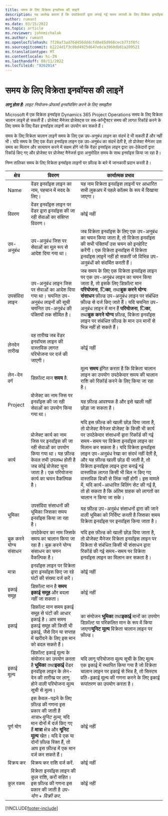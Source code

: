 ```yaml
---
title: समय के लिए विक्रेता इनवॉयस की लाइनें
description: यह आलेख बताता है कि उपठेकेदारों द्वारा लगाई गई समय लागतों के लिए विक्रेता इनवॉइस लाइनों को कैसे रिकॉर्ड किया जाए।
author: rumant
ms.date: 03/15/2022
ms.topic: article
ms.reviewer: johnmichalak
ms.author: rumant
ms.openlocfilehash: 7f28af3ad76d456dddcfd8e85d968cecb773f8fc
ms.sourcegitcommit: b2224d1f3c0bd4925d647e6ca3960db81a209521
ms.translationtype: MT
ms.contentlocale: hi-IN
ms.lasthandoff: 08/11/2022
ms.locfileid: "9262014"
---
```

# <a name="vendor-invoice-lines-for-time"></a>समय के लिए विक्रेता इनवॉयस की लाइनें

_**लागू होता है:** लाइट नियोजन-प्रोफार्मा इनवॉयसिंग करने के लिए समझौता_

Microsoft में एक विक्रेता इनवॉइस Dynamics 365 Project Operations समय के लिए विक्रेता चालान लाइनें हो सकती हैं। प्रोजेक्ट मैनेजर प्रोजेक्ट्स पर सब-कॉन्ट्रैक्टर समय की लागत रिकॉर्ड करने के लिए समय के लिए वेंडर इनवॉइस लाइनों का उपयोग कर सकते हैं।

समय के लिए विक्रेता चालान लाइनें समय के लिए एक उप-अनुबंध लाइन का संदर्भ दे भी सकती हैं और नहीं भी। यदि समय के लिए एक वेंडर इनवॉइस लाइन एक उप-अनुबंध का संदर्भ देती है, तो प्रोजेक्ट मैनेजर उस समय का मिलान और सत्यापन करने में सक्षम होंगे जो कि वेंडर इनवॉइस लाइन द्वारा उप-ठेकेदारों द्वारा रिकॉर्ड किए गए और प्रोजेक्ट पर प्रोजेक्ट मैनेजर्स द्वारा अनुमोदित समय के साथ इनवॉइस किया जा रहा है।

निम्न तालिका समय के लिए विक्रेता इनवॉइस लाइनों पर फ़ील्ड के बारे में जानकारी प्रदान करती है।

| क्षेत्र | विवरण | कार्यात्मक प्रभाव |
| --- | --- | --- |
| Name | वेंडर इनवॉइस लाइन का नाम, पहचान में मदद के लिए। | यह नाम विक्रेता इनवॉइस लाइनों पर आधारित सभी लुकअप में पहले कॉलम के रूप में दिखाया जाएगा। |
| विवरण | वेंडर इनवॉइस लाइन पर वेंडर द्वारा इनवॉइस की जा रही सेवाओं का संक्षिप्त विवरण। | कोई नहीं |
| उप-अनुबंध | उप-अनुबंध जिस पर सेवाओं का मूल रूप से आदेश दिया गया था। | जब विक्रेता इनवॉइस के लिए एक उप-अनुबंध का चयन किया जाता है, तो विक्रेता इनवॉइस की सभी पंक्तियाँ उस चयन को इनहेरिट करेंगी। एक विक्रेता इनवॉइस में विक्रेता इनवॉइस लाइनें नहीं हो सकतीं जो विभिन्न उप-अनुबंधों को संदर्भित करती हैं। |
| उपसंविदा लाइन | उप-अनुबंध लाइन जिस पर सेवाओं का आदेश दिया गया था। चयनित उप-अनुबंध लाइनों की सूची चयनित उप-अनुबंध की पंक्तियों तक सीमित है। | जब समय के लिए एक विक्रेता इनवॉइस लाइन पर एक उप-अनुबंध लाइन का चयन किया जाता है, तो इसके लिए डिफ़ॉल्ट मान **परियोजना**, **िका**, तथा**बुक करने योग्य संसाधन** फ़ील्ड उप-अनुबंध लाइन पर संबंधित फ़ील्ड से दर्ज किए जाते हैं। यदि चयनित उप-अनुबंध लाइन में मान हैं **परियोजना**, **िका**, तथा**बुक करने योग्य** फ़ील्ड, विक्रेता इनवॉइस लाइन पर संबंधित फ़ील्ड के मान उन मानों से भिन्न नहीं हो सकते हैं। |
| लेनदेन तारीख | वह तारीख जब वेंडर इनवॉयस लाइन की वास्तविक लागत परियोजना पर दर्ज की जाएगी। | कोई नहीं |
| लेन-देन वर्ग | डिफ़ॉल्ट मान **समय** है. | मूल्य **समय** इंगित करता है कि विक्रेता चालान लाइन का उपयोग उपठेकेदार समय की चालान राशि को रिकॉर्ड करने के लिए किया जा रहा है। |
| Project | प्रोजेक्ट का नाम जिस पर इनवॉइस की जा रही सेवाओं का उपयोग किया गया था। | यह फ़ील्ड आवश्यक है और इसे खाली नहीं छोड़ा जा सकता है। |
| कार्य | प्रोजेक्ट कार्य का नाम जिस पर इनवॉइस की जा रही सेवाओं का उपयोग किया गया था। यह फ़ील्ड केवल तभी उपलब्ध होती है जब कोई प्रोजेक्ट चुना जाता है। एक परियोजना कार्य का चयन वैकल्पिक है। | यदि इस फ़ील्ड को खाली छोड़ दिया जाता है, तो प्रोजेक्ट मैनेजर प्रोजेक्ट के किसी भी कार्य पर उपठेकेदार संसाधनों द्वारा रिकॉर्ड की गई समय-समय पर विक्रेता इनवॉइस लाइन का मिलान कर सकता है। यदि विक्रेता इनवॉइस लाइन उप-अनुबंध रेखा का संदर्भ नहीं देती है, और यह फ़ील्ड खाली छोड़ दी जाती है, तो विक्रेता इनवॉइस लाइन द्वारा बनाई गई वास्तविक लागत किसी भी बिल न किए गए वास्तविक बिक्री से लिंक नहीं होगी। इस मामले में, यदि कार्य-आधारित बिलिंग सेट की गई है, तो हो सकता है कि अंतिम ग्राहक को लागतों का चालान न किया जा सके। |
| भूमिका | उपसंविदा संसाधनों की भूमिका जिसका समय इनवॉइस किया जा रहा है। | यह फ़ील्ड उप-अनुबंध संसाधनों द्वारा की जाने वाली भूमिका को निर्दिष्ट करती है जिसका समय विक्रेता इनवॉइस पर इनवॉइस किया जाता है। |
| बुक करने योग्य संसाधन | उपठेकेदार का नाम जिसके समय का चालान किया जा रहा है। बुक करने योग्य संसाधन का चयन वैकल्पिक है। | यदि इस फ़ील्ड को खाली छोड़ दिया जाता है, तो प्रोजेक्ट मैनेजर विक्रेता इनवॉइस लाइन पर विक्रेता से संबंधित किसी भी संसाधन द्वारा रिकॉर्ड की गई समय-समय पर विक्रेता इनवॉइस लाइन का मिलान कर सकता है। |
| मात्रा | इनवॉइस लाइन पर विक्रेता द्वारा इनवॉइस किए जा रहे घंटों की संख्या दर्ज करें। |कोई नहीं |
| इकाई समूह | डिफ़ॉल्ट मान है **समय इकाई समूह** और बदला नहीं जा सकता। | कोई नहीं |
| इकाई | डिफ़ॉल्ट मान समय इकाई समूह से घंटों की आधार इकाई है। आप समय इकाई समूह की किसी भी इकाई, जैसे दिन या सप्ताह में खरीदने के लिए इस मान को बदल सकते हैं। | का संयोजन **भूमिका** तथा**इकाई** मानों का उपयोग डिफ़ॉल्ट या परिकलित मान के रूप में किया जाएगा**यूनिट मूल्य** विक्रेता चालान लाइन पर फ़ील्ड। |
| इकाई मूल्य | डिफ़ॉल्ट इकाई मूल्य के संयोजन का उपयोग करता है **भूमिका** तथा**इकाई** वेंडर इनवॉइस लाइन के लेन-देन की तारीख पर लागू होने वाली परियोजना मूल्य सूची से मूल्य। | यदि लागू परियोजना मूल्य सूची के लिए मूल्य एक इकाई में स्थापित किया गया है जो विक्रेता चालान लाइन पर इकाई से भिन्न है, तो सिस्टम प्रति-इकाई मूल्य की गणना करने के लिए इकाई रूपांतरण का उपयोग करता है। |
| पूर्ण योग | इस केवल-पढ़ने के लिए फ़ील्ड की गणना इस प्रकार की जाती है *मात्रा*&times;*यूनिट मूल्य*, यदि मान दोनों में दर्ज किए गए हैं **मात्रा** क्षेत्र और **यूनिट मूल्य** खेत। यदि वे एक या दोनों फ़ील्ड रिक्त हैं, तो आप इस फ़ील्ड में एक मान दर्ज कर सकते हैं। | कोई नहीं |
| विक्रय कर | विक्रय कर राशि दर्ज करें. | कोई नहीं |
| कुल रकम | विक्रेता इनवॉइस लाइन की कुल राशि, करों सहित। इस फ़ील्ड की गणना इस प्रकार की जाती है *उप-योग* + *विक्री कर*. | कोई नहीं |

[!INCLUDE[footer-include](../../includes/footer-banner.md)]
